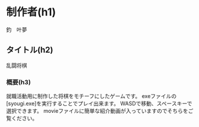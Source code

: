 # 制作者(h1)
釣　叶夢

## タイトル(h2)
乱闘将棋

### 概要(h3)
就職活動用に制作した将棋をモチーフにしたゲームです。
exeファイルの[syougi.exe]を実行することでプレイ出来ます。
WASDで移動、スペースキーで選択できます。
movieファイルに簡単な紹介動画が入っていますのでそちらをご覧ください。
